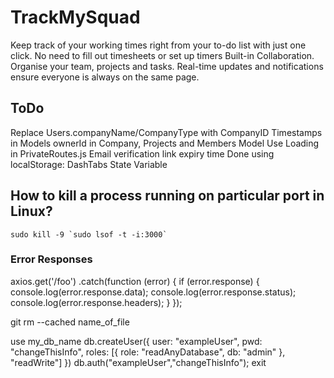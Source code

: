 # TrackMySquad

Keep track of your working times right from your to-do list with just one click. No need to fill out timesheets or set up timers Built-in Collaboration.
Organise your team, projects and tasks. Real-time updates and notifications ensure everyone is always on the same page.

## ToDo

Replace Users.companyName/CompanyType with CompanyID
Timestamps in Models
ownerId in Company, Projects and Members Model
Use Loading in PrivateRoutes.js
Email verification link expiry time
Done using localStorage: DashTabs State Variable

## How to kill a process running on particular port in Linux?

    sudo kill -9 `sudo lsof -t -i:3000`

### Error Responses

axios.get('/foo')
.catch(function (error) {
if (error.response) {
console.log(error.response.data);
console.log(error.response.status);
console.log(error.response.headers);
}
});

git rm --cached name_of_file

use my_db_name
db.createUser({ user: "exampleUser",
pwd: "changeThisInfo",
roles: [{ role: "readAnyDatabase", db: "admin" },
"readWrite"] })
db.auth("exampleUser","changeThisInfo");
exit
